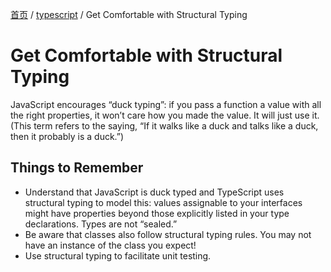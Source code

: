 [首页](https://printjs.github.io/blog) / [typescript](https://printjs.github.io/blog/docs/typescript) / Get Comfortable with Structural Typing

# Get Comfortable with Structural Typing

JavaScript encourages “duck typing”: if you pass a function a value with all the right properties, it won’t care how you made the value. It will just use it. (This term refers to the saying, “If it walks like a duck and talks like a duck, then it probably is a duck.”)

## Things to Remember
* Understand that JavaScript is duck typed and TypeScript uses structural typing to model this: values assignable to your interfaces might have properties beyond those explicitly listed in your type declarations. Types are not “sealed.”
* Be aware that classes also follow structural typing rules. You may not have an instance of the class you expect!
* Use structural typing to facilitate unit testing.